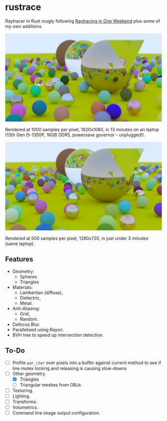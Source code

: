 # rustrace
Raytracer in Rust rougly following [Raytracing in One Weekend](https://raytracing.github.io/) plus some of my own additions.

![](final.png)

Rendered at 1000 samples per pixel, 1920x1080, in 13 minutes on an laptop (13th Gen i5-1350P, 16GB DDR5, powersave governor - unplugged!).

![](final_small.png)

Rendered at 500 samples per pixel, 1280x720, in just under 3 minutes (same laptop).

## Features
- Geometry:
    - Spheres
    - Triangles
- Materials:
    - Lambertian (diffuse),
    - Dielectric,
    - Metal.
- Anti-Aliasing:
    - Grid,
    - Random.
- Defocus Blur. 
- Parallelised using Rayon.
- BVH tree to speed up intersection detection.

## To-Do
- [ ] Profile `par_iter` over pixels into a buffer against current method to see if line mutex locking and releasing is causing slow-downs
- [ ] Other geometry.
    - [x] Triangles
    - [ ] Triangular meshes from OBJs
- [ ] Texturing.
- [ ] Lighting.
- [ ] Transforms.
- [ ] Volumetrics.
- [ ] Command line image output configuration.

